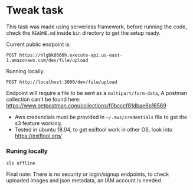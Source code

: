 # Tweak task

This task was made using serverless framework, before running the code, check the `README.md` inside `bin` directory to get the setup ready.

Current public endpoint is:
```
POST https://hlgbk8066h.execute-api.us-east-1.amazonaws.com/dev/file/upload
```

Running locally:
```
POST http://localhost:3000/dev/file/upload
```

Endpoint will require a file to be sent as a `multipart/form-data`, A postman collection can't be found here: https://www.getpostman.com/collections/f0bcccf81dbae6b16569

* Aws credencials must be provided in `~/.aws/credentials` file to get the s3 feature working.  
* Tested in ubuntu 18.04, to get exiftool work in other OS, look into https://exiftool.org/

### Runing locally
```
sls offline
```

Final note: There is no security or login/signup endpoints, to check uploaded images and json metadata, an IAM account is needed